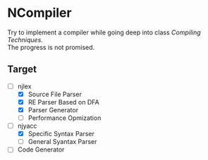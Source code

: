 # NCompiler

Try to implement a compiler while going deep into class *Compiling Techniques*.  
The progress is not promised.

## Target

- [ ] njlex
  - [x] Source File Parser
  - [x] RE Parser Based on DFA
  - [x] Parser Generator
  - [ ] Performance Opmization
- [ ] njyacc
  - [x] Specific Syntax Parser
  - [ ] General Syantax Parser
- [ ] Code Generator